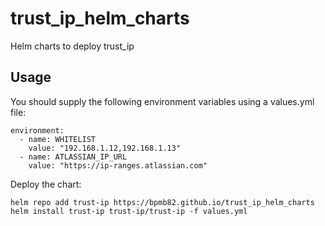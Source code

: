 # trust_ip_helm_charts
Helm charts to deploy trust_ip

## Usage

You should supply the following environment variables using a values.yml file:

```
environment:
  - name: WHITELIST
    value: "192.168.1.12,192.168.1.13"
  - name: ATLASSIAN_IP_URL
    value: "https://ip-ranges.atlassian.com"
```

Deploy the chart:

```
helm repo add trust-ip https://bpmb82.github.io/trust_ip_helm_charts
helm install trust-ip trust-ip/trust-ip -f values.yml
```